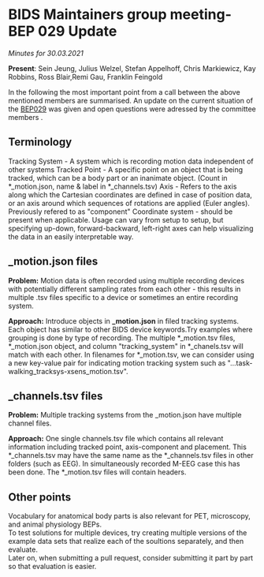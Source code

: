 # BIDS Maintainers group meeting- BEP 029 Update
*Minutes for 30.03.2021*

__Present__: Sein Jeung, Julius Welzel, Stefan Appelhoff, Chris Markiewicz, Kay Robbins, Ross Blair,Remi Gau, Franklin Feingold

In the following the most important point from a call between the above mentioned members are summarised. An update on the current situation of the [BEP029](https://docs.google.com/document/d/1iaaLKgWjK5pcISD1MVxHKexB3PZWfE2aAC5HF_pCZWo/edit) was given and open questions were adressed by the committee members .

## Terminology
Tracking System - A system which is recording motion data independent of other systems
Tracked Point - A specific point on an object that is being tracked, which can be a body part or an inanimate object. (Count in *_motion.json, name & label in *_channels.tsv)
Axis - Refers to the axis along which the Cartesian coordinates are defined in case of position data, or an axis around which sequences of rotations are applied (Euler angles). Previously refered to as "component"
Coordinate system - should be present when applicable. Usage can vary from setup to setup, but specifying up-down, forward-backward, left-right axes can help visualizing the data in an easily interpretable way. 

## **_motion.json** files
**Problem:**
Motion data is often recorded using multiple recording devices with potentially different sampling rates from each other - this results in multiple .tsv files specific to a device or sometimes an entire recording system.

**Approach:**
Introduce objects in **_motion.json** in filed tracking systems. Each object has similar to other BIDS device keywords.Try examples where grouping is done by type of recording. The multiple *_motion.tsv files, *_motion.json object, and column "tracking_system" in *_chanels.tsv will match with each other. In filenames for *_motion.tsv, we can consider using a new key-value pair for indicating motion tracking system such as "...task-walking_tracksys-xsens_motion.tsv". 

## **_channels.tsv** files
**Problem:**
Multiple tracking systems from the _motion.json have multiple channel files.

**Approach:**
One single channels.tsv file which contains all relevant information including tracked point, axis-component and placement. This *_channels.tsv may have the same name as the *_channels.tsv files in other folders (such as EEG). In simultaneously recorded M-EEG case this has been done. The *_motion.tsv files will contain headers. 

## Other points  
Vocabulary for anatomical body parts is also relevant for PET, microscopy, and animal physiology BEPs.   
To test solutions for multiple devices, try creating multiple versions of the example data sets that realize each of the soultions separately, and then evaluate.   
Later on, when submitting a pull request, consider submitting it part by part so that evaluation is easier. 
